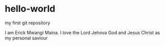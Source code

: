 # hello-world
my first git repository

I am Erick Mwangi Maina. I love the Lord Jehova God and Jesus Christ as my personal saviour
